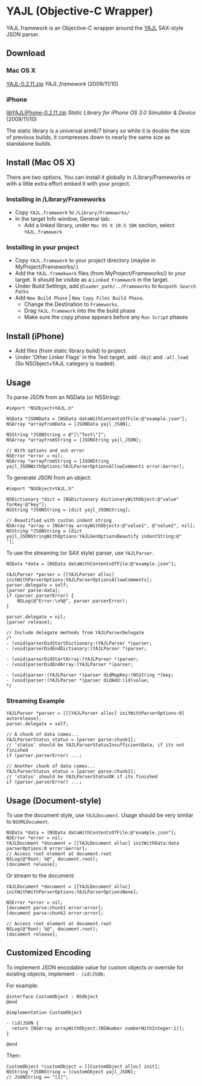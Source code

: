 # YAJL (Objective-C Wrapper)

YAJL.framework is an Objective-C wrapper around the [YAJL](http://lloyd.github.com/yajl/) SAX-style JSON parser.

## Download

### Mac OS X

[YAJL-0.2.11.zip](http://rel.me.s3.amazonaws.com/yajl/YAJL-0.2.11.zip) *YAJL.framework* (2009/11/10)

### iPhone

[libYAJLIPhone-0.2.11.zip](http://rel.me.s3.amazonaws.com/yajl/libYAJLIPhone-0.2.11.zip) *Static Library for iPhone OS 3.0 Simulator & Device* (2009/11/10)

The static library is a universal arm6/7 binary so while it is double the size of previous builds, it compresses down to nearly the same size as standalone builds.

## Install (Mac OS X)

There are two options. You can install it globally in /Library/Frameworks or with a little extra effort embed it with your project.

### Installing in /Library/Frameworks

- Copy `YAJL.framework` to `/Library/Frameworks/`
- In the target Info window, General tab:
	- Add a linked library, under `Mac OS X 10.5 SDK` section, select `YAJL.framework`

### Installing in your project

- Copy `YAJL.framework` to your project directory (maybe in MyProject/Frameworks/.)
- Add the `YAJL.framekwork` files (from MyProject/Frameworks/) to your target. It should be visible as a `Linked Framework` in the target. 
- Under Build Settings, add `@loader_path/../Frameworks` to `Runpath Search Paths` 
- Add `New Build Phase` | `New Copy Files Build Phase`. 
	- Change the Destination to `Frameworks`.
	- Drag `YAJL.framework` into the the build phase
	- Make sure the copy phase appears before any `Run Script` phases 

## Install (iPhone)

- Add files (from static library build) to project.
- Under 'Other Linker Flags' in the Test target, add `-ObjC` and `-all_load` (So NSObject+YAJL category is loaded).

## Usage

To parse JSON from an NSData (or NSString):

	#import "NSObject+YAJL.h"

	NSData *JSONData = [NSData dataWithContentsOfFile:@"example.json"];
	NSArray *arrayFromData = [JSONData yajl_JSON];
	
	NSString *JSONString = @"[\"Test\"]";
	NSArray *arrayFromString = [JSONString yajl_JSON];
	
	// With options and out error
	NSError *error = nil;
	NSArray *arrayFromString = [JSONString yajl_JSONWithOptions:YAJLParserOptionsAllowComments error:&error];

To generate JSON from an object:

	#import "NSObject+YAJL.h"
	
	NSDictionary *dict = [NSDictionary dictionaryWithObject:@"value" forKey:@"key"];
	NSString *JSONString = [dict yajl_JSONString];
	
	// Beautified with custon indent string
	NSArray *array = [NSArray arrayWithObjects:@"value1", @"value2", nil];
	NSString *JSONString = [dict yajl_JSONStringWithOptions:YAJLGenOptionsBeautify indentString:@"    "];

To use the streaming (or SAX style) parser, use `YAJLParser`.

	NSData *data = [NSData dataWithContentsOfFile:@"example.json"];

	YAJLParser *parser = [[YAJLParser alloc] initWithParserOptions:YAJLParserOptionsAllowComments];
	parser.delegate = self;
	[parser parse:data];
	if (parser.parserError) {
		NSLog(@"Error:\n%@", parser.parserError);
	}

	parser.delegate = nil;
	[parser release];
	
	// Include delegate methods from YAJLParserDelegate
	/*
	- (void)parserDidStartDictionary:(YAJLParser *)parser;
	- (void)parserDidEndDictionary:(YAJLParser *)parser;

	- (void)parserDidStartArray:(YAJLParser *)parser;
	- (void)parserDidEndArray:(YAJLParser *)parser;

	- (void)parser:(YAJLParser *)parser didMapKey:(NSString *)key;
	- (void)parser:(YAJLParser *)parser didAdd:(id)value;
	*/
	
### Streaming Example

	YAJLParser *parser = [[[YAJLParser alloc] initWithParserOptions:0] autorelease];
	parser.delegate = self;

	// A chunk of data comes...
	YAJLParserStatus status = [parser parse:chunk1];
	// 'status' should be YAJLParserStatusInsufficientData, if its not finished
	if (parser.parserError) ...;
	
	// Another chunk of data comes...
	YAJLParserStatus status = [parser parse:chunk2];
	// 'status' should be YAJLParserStatusOK if its finished
	if (parser.parserError) ...;

## Usage (Document-style)

To use the document style, use `YAJLDocument`. Usage should be very similar to `NSXMLDocument`.

	NSData *data = [NSData dataWithContentsOfFile:@"example.json"];
	NSError *error = nil;
	YAJLDocument *document = [[YAJLDocument alloc] initWithData:data parserOptions:0 error:&error];
	// Access root element at document.root
	NSLog(@"Root: %@", document.root);
	[document release];
	
Or stream to the document:
	
	YAJLDocument *document = [[YAJLDocument alloc] initWithWithParserOptions:YAJLParserOptionsNone];
	
	NSError *error = nil;
	[document parse:chunk1 error:error];
	[document parse:chunk2 error:error];

	// Access root element at document.root
	NSLog(@"Root: %@", document.root);
	[document release];

## Customized Encoding

To implement JSON encodable value for custom objects or override for existing objects, implement `- (id)JSON;`

For example:

	@interface CustomObject : NSObject
	@end

	@implementation CustomObject

	- (id)JSON {
	  return [NSArray arrayWithObject:[NSNumber numberWithInteger:1]];
	}

	@end
  
Then:

	CustomObject *customObject = [[CustomObject alloc] init];
	NSString *JSONString = [customObject yajl_JSON];
	// JSONString == "[1]";


